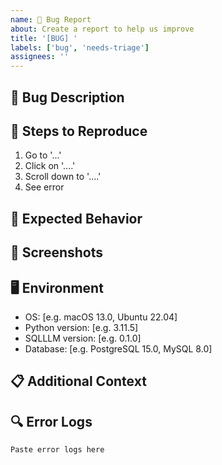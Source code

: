 ```yaml
---
name: 🐛 Bug Report
about: Create a report to help us improve
title: '[BUG] '
labels: ['bug', 'needs-triage']
assignees: ''
---
```


## 🐛 Bug Description
<!-- A clear and concise description of what the bug is -->

## 🔄 Steps to Reproduce
1. Go to '...'
2. Click on '....'
3. Scroll down to '....'
4. See error

## 🎯 Expected Behavior
<!-- A clear and concise description of what you expected to happen -->

## 📸 Screenshots
<!-- If applicable, add screenshots to help explain your problem -->

## 🖥️ Environment
- OS: [e.g. macOS 13.0, Ubuntu 22.04]
- Python version: [e.g. 3.11.5]
- SQLLLM version: [e.g. 0.1.0]
- Database: [e.g. PostgreSQL 15.0, MySQL 8.0]

## 📋 Additional Context
<!-- Add any other context about the problem here -->

## 🔍 Error Logs
<!-- If applicable, paste relevant error logs or stack traces -->
```
Paste error logs here
```